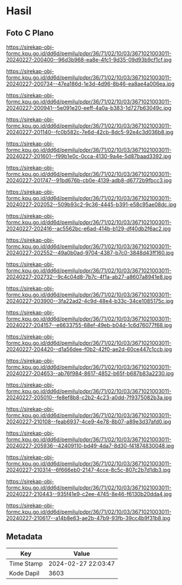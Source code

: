# Hasil

## Foto C Plano

https://sirekap-obj-formc.kpu.go.id/dd6d/pemilu/pdpr/36/71/02/10/03/3671021003011-20240227-200400--96d3b968-ea8e-4fc1-9d35-09d93b9cf1cf.jpg

https://sirekap-obj-formc.kpu.go.id/dd6d/pemilu/pdpr/36/71/02/10/03/3671021003011-20240227-200734--47ea186d-1e3d-4d96-8b46-ea8ae4a006ea.jpg

https://sirekap-obj-formc.kpu.go.id/dd6d/pemilu/pdpr/36/71/02/10/03/3671021003011-20240227-200941--5e091e20-eeff-4a0a-b383-1d727b63049c.jpg

https://sirekap-obj-formc.kpu.go.id/dd6d/pemilu/pdpr/36/71/02/10/03/3671021003011-20240227-201140--fc0b582c-7e6d-42cb-8dc5-92e4c3d036b8.jpg

https://sirekap-obj-formc.kpu.go.id/dd6d/pemilu/pdpr/36/71/02/10/03/3671021003011-20240227-201601--f99b1e0c-0cca-4130-9a4e-5d87baad3392.jpg

https://sirekap-obj-formc.kpu.go.id/dd6d/pemilu/pdpr/36/71/02/10/03/3671021003011-20240227-201747--91bd676b-cb0e-4139-adb8-d6772b9fbcc3.jpg

https://sirekap-obj-formc.kpu.go.id/dd6d/pemilu/pdpr/36/71/02/10/03/3671021003011-20240227-202052--509b93c2-9c36-4445-b391-e58c95ae08dc.jpg

https://sirekap-obj-formc.kpu.go.id/dd6d/pemilu/pdpr/36/71/02/10/03/3671021003011-20240227-202416--ac5562bc-e6ad-414b-b129-df40db2f6ac2.jpg

https://sirekap-obj-formc.kpu.go.id/dd6d/pemilu/pdpr/36/71/02/10/03/3671021003011-20240227-202552--49a0b0ad-9704-4387-b7c0-3848d43ff160.jpg

https://sirekap-obj-formc.kpu.go.id/dd6d/pemilu/pdpr/36/71/02/10/03/3671021003011-20240227-202732--9c4c04d8-7b7c-4f1a-ab27-a8607a8941e8.jpg

https://sirekap-obj-formc.kpu.go.id/dd6d/pemilu/pdpr/36/71/02/10/03/3671021003011-20240227-203900--3fa22ad2-4c9d-48e4-b33c-34ce1085175c.jpg

https://sirekap-obj-formc.kpu.go.id/dd6d/pemilu/pdpr/36/71/02/10/03/3671021003011-20240227-204157--e6633755-68ef-49eb-b04d-1c6d76077f68.jpg

https://sirekap-obj-formc.kpu.go.id/dd6d/pemilu/pdpr/36/71/02/10/03/3671021003011-20240227-204420--d1a56dee-f0b2-42f0-ae2d-60ce447c1ccb.jpg

https://sirekap-obj-formc.kpu.go.id/dd6d/pemilu/pdpr/36/71/02/10/03/3671021003011-20240227-204653--ab76f984-8617-4852-b65f-b687b83a2230.jpg

https://sirekap-obj-formc.kpu.go.id/dd6d/pemilu/pdpr/36/71/02/10/03/3671021003011-20240227-205010--fe8ef8b8-c2b2-4c23-a0dd-7f9375082b3a.jpg

https://sirekap-obj-formc.kpu.go.id/dd6d/pemilu/pdpr/36/71/02/10/03/3671021003011-20240227-210108--feab6937-4ce9-4e78-8b07-a89e3d37afd0.jpg

https://sirekap-obj-formc.kpu.go.id/dd6d/pemilu/pdpr/36/71/02/10/03/3671021003011-20240227-205936--42409110-bd49-4da7-8d30-f41874830048.jpg

https://sirekap-obj-formc.kpu.go.id/dd6d/pemilu/pdpr/36/71/02/10/03/3671021003011-20240227-210314--6f666eb0-2147-4cce-8c5c-807c2b7d1db3.jpg

https://sirekap-obj-formc.kpu.go.id/dd6d/pemilu/pdpr/36/71/02/10/03/3671021003011-20240227-210443--935f41e9-c2ee-4745-8e46-f6130b20dda4.jpg

https://sirekap-obj-formc.kpu.go.id/dd6d/pemilu/pdpr/36/71/02/10/03/3671021003011-20240227-210617--a14b8e63-ae2b-47b9-93fb-39cc4b9f31b8.jpg


## Metadata

| Key        | Value               |
| ---------- | ------------------- |
| Time Stamp | 2024-02-27 22:03:47 |
| Kode Dapil | 3603                |




